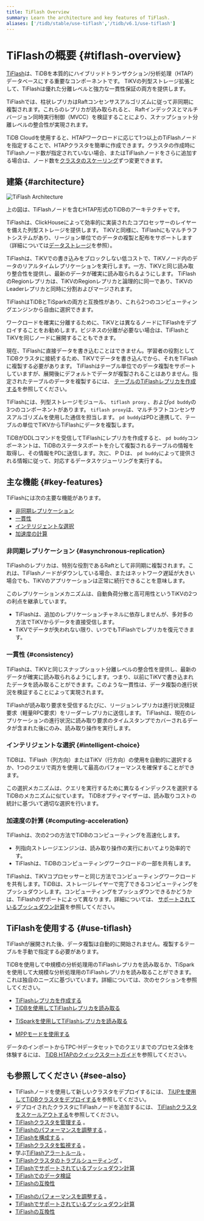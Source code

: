 ```yaml
---
title: TiFlash Overview
summary: Learn the architecture and key features of TiFlash.
aliases: ['/tidb/stable/use-tiflash','/tidb/v6.1/use-tiflash']
---
```


# TiFlashの概要 {#tiflash-overview}

[TiFlash](https://github.com/pingcap/tiflash)は、TiDBを本質的にハイブリッドトランザクション/分析処理（HTAP）データベースにする重要なコンポーネントです。 TiKVの列型ストレージ拡張として、TiFlashは優れた分離レベルと強力な一貫性保証の両方を提供します。

TiFlashでは、柱状レプリカはRaftコンセンサスアルゴリズムに従って非同期に複製されます。これらのレプリカが読み取られると、 Raftインデックスとマルチバージョン同時実行制御（MVCC）を検証することにより、スナップショット分離レベルの整合性が実現されます。

<CustomContent platform="tidb-cloud">

TiDB Cloudを使用すると、HTAPワークロードに応じて1つ以上のTiFlashノードを指定することで、HTAPクラスタを簡単に作成できます。クラスタの作成時にTiFlashノード数が指定されていない場合、またはTiFlashノードをさらに追加する場合は、ノード数を[クラスタのスケーリング](/tidb-cloud/scale-tidb-cluster.md)ずつ変更できます。

</CustomContent>

## 建築 {#architecture}

![TiFlash Architecture](/media/tidb-storage-architecture.png)

上の図は、TiFlashノードを含むHTAP形式のTiDBのアーキテクチャです。

TiFlashは、ClickHouseによって効率的に実装されたコプロセッサーのレイヤーを備えた列型ストレージを提供します。 TiKVと同様に、TiFlashにもマルチラフトシステムがあり、リージョン単位でのデータの複製と配布をサポートします（詳細については[データストレージ](https://en.pingcap.com/blog/tidb-internal-data-storage/)を参照）。

TiFlashは、TiKVでの書き込みをブロックしない低コストで、TiKVノード内のデータのリアルタイムレプリケーションを実行します。一方、TiKVと同じ読み取り整合性を提供し、最新のデータが確実に読み取られるようにします。 TiFlashのRegionレプリカは、TiKVのRegionレプリカと論理的に同一であり、TiKVのLeaderレプリカと同時に分割およびマージされます。

TiFlashはTiDBとTiSparkの両方と互換性があり、これら2つのコンピューティングエンジンから自由に選択できます。

ワークロードを確実に分離するために、TiKVとは異なるノードにTiFlashをデプロイすることをお勧めします。ビジネスの分離が必要ない場合は、TiFlashとTiKVを同じノードに展開することもできます。

現在、TiFlashに直接データを書き込むことはできません。学習者の役割としてTiDBクラスタに接続するため、TiKVでデータを書き込んでから、それをTiFlashに複製する必要があります。 TiFlashはテーブル単位でのデータ複製をサポートしていますが、展開後にデフォルトでデータが複製されることはありません。指定されたテーブルのデータを複製するには、 [テーブルのTiFlashレプリカを作成する](/tiflash/create-tiflash-replicas.md#create-tiflash-replicas-for-tables)を参照してください。

TiFlashには、列型ストレージモジュール、 `tiflash proxy` 、および`pd buddy`の3つのコンポーネントがあります。 `tiflash proxy`は、マルチラフトコンセンサスアルゴリズムを使用した通信を担当します。 `pd buddy`はPDと連携して、テーブルの単位でTiKVからTiFlashにデータを複製します。

TiDBがDDLコマンドを受信してTiFlashにレプリカを作成すると、 `pd buddy`コンポーネントは、TiDBのステータスポートを介して複製されるテーブルの情報を取得し、その情報をPDに送信します。次に、ＰＤは、 `pd buddy`によって提供される情報に従って、対応するデータスケジューリングを実行する。

## 主な機能 {#key-features}

TiFlashには次の主要な機能があります。

-   [非同期レプリケーション](#asynchronous-replication)
-   [一貫性](#consistency)
-   [インテリジェントな選択](#intelligent-choice)
-   [加速度の計算](#computing-acceleration)

### 非同期レプリケーション {#asynchronous-replication}

TiFlashのレプリカは、特別な役割であるRaftとして非同期に複製されます。これは、TiFlashノードがダウンしている場合、またはネットワーク遅延が大きい場合でも、TiKVのアプリケーションは正常に続行できることを意味します。

このレプリケーションメカニズムは、自動負荷分散と高可用性というTiKVの2つの利点を継承しています。

-   TiFlashは、追加のレプリケーションチャネルに依存しませんが、多対多の方法でTiKVからデータを直接受信します。
-   TiKVでデータが失われない限り、いつでもTiFlashでレプリカを復元できます。

### 一貫性 {#consistency}

TiFlashは、TiKVと同じスナップショット分離レベルの整合性を提供し、最新のデータが確実に読み取られるようにします。つまり、以前にTiKVで書き込まれたデータを読み取ることができます。このような一貫性は、データ複製の進行状況を検証することによって実現されます。

TiFlashが読み取り要求を受信するたびに、リージョンレプリカは進行状況検証要求（軽量RPC要求）をリーダーレプリカに送信します。 TiFlashは、現在のレプリケーションの進行状況に読み取り要求のタイムスタンプでカバーされるデータが含まれた後にのみ、読み取り操作を実行します。

### インテリジェントな選択 {#intelligent-choice}

TiDBは、TiFlash（列方向）またはTiKV（行方向）の使用を自動的に選択するか、1つのクエリで両方を使用して最高のパフォーマンスを確保することができます。

この選択メカニズムは、クエリを実行するために異なるインデックスを選択するTiDBのメカニズムに似ています。 TiDBオプティマイザーは、読み取りコストの統計に基づいて適切な選択を行います。

### 加速度の計算 {#computing-acceleration}

TiFlashは、次の2つの方法でTiDBのコンピューティングを高速化します。

-   列指向ストレージエンジンは、読み取り操作の実行においてより効率的です。
-   TiFlashは、TiDBのコンピューティングワークロードの一部を共有します。

TiFlashは、TiKVコプロセッサーと同じ方法でコンピューティングワークロードを共有します。TiDBは、ストレージレイヤーで完了できるコンピューティングをプッシュダウンします。コンピューティングをプッシュダウンできるかどうかは、TiFlashのサポートによって異なります。詳細については、 [サポートされているプッシュダウン計算](/tiflash/tiflash-supported-pushdown-calculations.md)を参照してください。

## TiFlashを使用する {#use-tiflash}

TiFlashが展開された後、データ複製は自動的に開始されません。複製するテーブルを手動で指定する必要があります。

TiDBを使用して中規模の分析処理用のTiFlashレプリカを読み取るか、TiSparkを使用して大規模な分析処理用のTiFlashレプリカを読み取ることができます。これは独自のニーズに基づいています。詳細については、次のセクションを参照してください。

-   [TiFlashレプリカを作成する](/tiflash/create-tiflash-replicas.md)
-   [TiDBを使用してTiFlashレプリカを読み取る](/tiflash/use-tidb-to-read-tiflash.md)

<CustomContent platform="tidb">

-   [TiSparkを使用してTiFlashレプリカを読み取る](/tiflash/use-tispark-to-read-tiflash.md)

</CustomContent>

-   [MPPモードを使用する](/tiflash/use-tiflash-mpp-mode.md)

<CustomContent platform="tidb">

データのインポートからTPC-Hデータセットでのクエリまでのプロセス全体を体験するには、 [TiDB HTAPのクイックスタートガイド](/quick-start-with-htap.md)を参照してください。

</CustomContent>

## も参照してください {#see-also}

<CustomContent platform="tidb">

-   TiFlashノードを使用して新しいクラスタをデプロイするには、 [TiUPを使用してTiDBクラスタをデプロイする](/production-deployment-using-tiup.md)を参照してください。
-   デプロイされたクラスタにTiFlashノードを追加するには、 [TiFlashクラスタをスケールアウトする](/scale-tidb-using-tiup.md#scale-out-a-tiflash-cluster)を参照してください。
-   [TiFlashクラスタを管理する](/tiflash/maintain-tiflash.md) 。
-   [TiFlashのパフォーマンスを調整する](/tiflash/tune-tiflash-performance.md) 。
-   [TiFlashを構成する](/tiflash/tiflash-configuration.md) 。
-   [TiFlashクラスタを監視する](/tiflash/monitor-tiflash.md) 。
-   学ぶ[TiFlashアラートルール](/tiflash/tiflash-alert-rules.md) 。
-   [TiFlashクラスタのトラブルシューティング](/tiflash/troubleshoot-tiflash.md) 。
-   [TiFlashでサポートされているプッシュダウン計算](/tiflash/tiflash-supported-pushdown-calculations.md)
-   [TiFlashでのデータ検証](/tiflash/tiflash-data-validation.md)
-   [TiFlashの互換性](/tiflash/tiflash-compatibility.md)

</CustomContent>

<CustomContent platform="tidb-cloud">

-   [TiFlashのパフォーマンスを調整する](/tiflash/tune-tiflash-performance.md) 。
-   [TiFlashでサポートされているプッシュダウン計算](/tiflash/tiflash-supported-pushdown-calculations.md)
-   [TiFlashの互換性](/tiflash/tiflash-compatibility.md)

</CustomContent>
